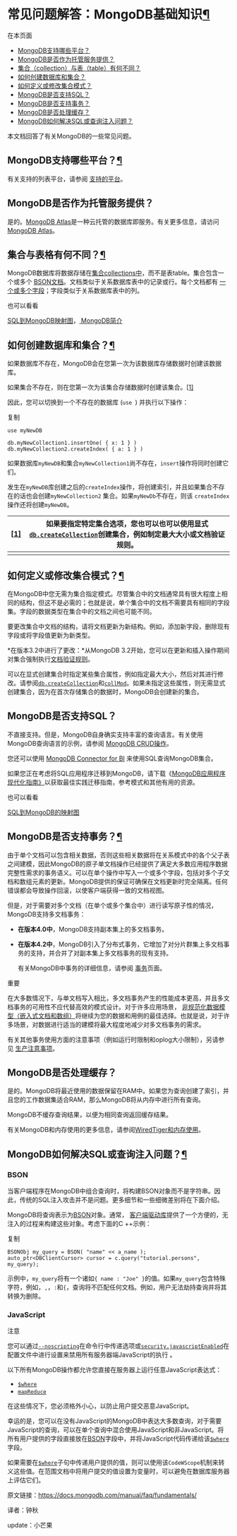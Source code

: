 # 常见问题解答：MongoDB基础知识[¶](https://docs.mongodb.com/manual/faq/fundamentals/#faq-mongodb-fundamentals)


在本页面

- [MongoDB支持哪些平台？](https://docs.mongodb.com/manual/faq/fundamentals/#what-platforms-does-mongodb-support)
- [MongoDB是否作为托管服务提供？](https://docs.mongodb.com/manual/faq/fundamentals/#is-mongodb-offered-as-a-hosted-service)
- [集合（collection）与表（table）有何不同？](https://docs.mongodb.com/manual/faq/fundamentals/#how-does-a-collection-differ-from-a-table)
- [如何创建数据库和集合？](https://docs.mongodb.com/manual/faq/fundamentals/#how-do-i-create-a-database-and-a-collection)
- [如何定义或修改集合模式？](https://docs.mongodb.com/manual/faq/fundamentals/#how-do-i-define-or-alter-the-collection-schema)
- [MongoDB是否支持SQL？](https://docs.mongodb.com/manual/faq/fundamentals/#does-mongodb-support-sql)
- [MongoDB是否支持事务？](https://docs.mongodb.com/manual/faq/fundamentals/#does-mongodb-support-transactions)
- [MongoDB是否处理缓存？](https://docs.mongodb.com/manual/faq/fundamentals/#does-mongodb-handle-caching)
- [MongoDB如何解决SQL或查询注入问题？](https://docs.mongodb.com/manual/faq/fundamentals/#how-does-mongodb-address-sql-or-query-injection)


本文档回答了有关MongoDB的一些常见问题。



## MongoDB支持哪些平台？[¶](https://docs.mongodb.com/manual/faq/fundamentals/#what-platforms-does-mongodb-support)


有关支持的列表平台，请参阅 [支持的平台](https://docs.mongodb.com/manual/administration/production-notes/#prod-notes-supported-platforms)。



## MongoDB是否作为托管服务提供？


是的。[MongoDB Atlas](https://www.mongodb.com/cloud/atlas?tck=docs_server)是一种云托管的数据库即服务。有关更多信息，请访问[MongoDB Atlas](https://www.mongodb.com/cloud/atlas?tck=docs_server)。



## 集合与表格有何不同？[¶](https://docs.mongodb.com/manual/faq/fundamentals/#how-does-a-collection-differ-from-a-table)


MongoDB数据库将数据存储在[集合collections中](https://docs.mongodb.com/manual/reference/glossary/#term-collection)，而不是表table。集合包含一个或多个 [BSON文档](https://docs.mongodb.com/manual/core/document/#bson-document-format)。文档类似于关系数据库表中的记录或行。每个文档都有 [一个或多个字段](https://docs.mongodb.com/manual/core/document/#document-structure)；字段类似于关系数据库表中的列。



也可以看看

[SQL到MongoDB映射图](https://docs.mongodb.com/manual/reference/sql-comparison/)，[ MongoDB简介](https://docs.mongodb.com/manual/introduction/)



## 如何创建数据库和集合？[¶](https://docs.mongodb.com/manual/faq/fundamentals/#how-do-i-create-a-database-and-a-collection)


如果数据库不存在，MongoDB会在您第一次为该数据库存储数据时创建该数据库。


如果集合不存在，则在您第一次为该集合存储数据时创建该集合。[[1\]](https://docs.mongodb.com/manual/faq/fundamentals/#explicit-creation)


因此，您可以切换到一个不存在的数据库 (`use `) 并执行以下操作：

复制

```
use myNewDB

db.myNewCollection1.insertOne( { x: 1 } )
db.myNewCollection2.createIndex( { a: 1 } )
```


如果数据库`myNewDB`和集合`myNewCollection1`尚不存在，`insert`操作将同时创建它们。


发生在`myNewDB`库创建之后的`createIndex`操作，将创建索引，并且如果集合不存在的话也会创建`myNewCollection2` 集合。如果`myNewDb`不存在，则该 `createIndex`操作还将创建`myNewDB`。


| [[1\]](https://docs.mongodb.com/manual/faq/fundamentals/#id2) | 如果要指定特定集合选项，您也可以也可以使用显式[`db.createCollection`](https://docs.mongodb.com/manual/reference/method/db.createCollection/#db.createCollection)创建集合，例如制定最大大小或文档验证规则。 |
| ------------------------------------------------------------ | ------------------------------------------------------------ |
|                                                              |                                                              |




## 如何定义或修改集合模式？[¶](https://docs.mongodb.com/manual/faq/fundamentals/#how-do-i-define-or-alter-the-collection-schema)


在MongoDB中您无需为集合指定模式。尽管集合中的文档通常具有很大程度上相同的结构，但这不是必需的；也就是说，单个集合中的文档不需要具有相同的字段集。字段的数据类型在集合中的文档之间也可能不同。


要更改集合中文档的结构，请将文档更新为新结构。例如，添加新字段，删除现有字段或将字段值更新为新类型。


*在版本3.2中进行了更改：*从MongoDB 3.2开始，您可以在更新和插入操作期间对集合强制执行[文档验证规则](https://docs.mongodb.com/manual/core/schema-validation/)。


可以在显式创建集合时指定某些集合属性，例如指定最大大小，然后对其进行修改。请参阅[`db.createCollection`](https://docs.mongodb.com/manual/reference/method/db.createCollection/#db.createCollection)和[`collMod`](https://docs.mongodb.com/manual/reference/command/collMod/#dbcmd.collMod)。如果未指定这些属性，则无需显式创建集合，因为在首次存储集合的数据时，MongoDB会创建新的集合。



## MongoDB是否支持SQL？



不直接支持。但是，MongoDB自身确实支持丰富的查询语言。有关使用MongoDB查询语言的示例，请参阅 [MongoDB CRUD操作](https://docs.mongodb.com/manual/crud/)。


您还可以使用 [MongoDB Connector for BI](https://www.mongodb.com/products/bi-connector) 来使用SQL查询MongoDB集合。


如果您正在考虑将SQL应用程序迁移到MongoDB，请下载《[MongoDB应用程序现代化指南》](https://www.mongodb.com/modernize?tck=docs_server)以获取最佳实践迁移指南，参考模式和其他有用的资源。


也可以看看

[SQL到MongoDB的映射图](https://docs.mongodb.com/manual/reference/sql-comparison/)



## MongoDB是否支持事务？[¶](https://docs.mongodb.com/manual/faq/fundamentals/#does-mongodb-support-transactions)


由于单个文档可以包含相关数据，否则这些相关数据将在关系模式中的各个父子表之间建模，因此MongoDB的原子单文档操作已经提供了满足大多数应用程序数据完整性需求的事务语义。可以在单个操作中写入一个或多个字段，包括对多个子文档和数组元素的更新。MongoDB提供的保证可确保在文档更新时完全隔离。任何错误都会导致操作回滚，以使客户端获得一致的文档视图。


但是，对于需要对多个文档（在单个或多个集合中）进行读写原子性的情况，MongoDB支持多文档事务：


- **在版本4.0中**，MongoDB支持副本集上的多文档事务。

- **在版本4.2中**，MongoDB引入了分布式事务，它增加了对分片群集上多文档事务的支持，并合并了对副本集上多文档事务的现有支持。

  有关MongoDB中事务的详细信息，请参阅 [事务](https://docs.mongodb.com/manual/core/transactions/)页面。


重要

在大多数情况下，与单文档写入相比，多文档事务产生的性能成本更高，并且多文档事务的可用性不应代替高效的模式设计。对于许多应用场景， [非规范化数据模型（嵌入式文档和数组）](https://docs.mongodb.com/manual/core/data-model-design/#data-modeling-embedding)将继续为您的数据和用例的最佳选择。也就是说，对于许多场景，对数据进行适当的建模将最大程度地减少对多文档事务的需求。


有关其他事务使用方面的注意事项（例如运行时限制和oplog大小限制），另请参见 [生产注意事项](https://docs.mongodb.com/manual/core/transactions-production-consideration/)。


## MongoDB是否处理缓存？


是的。MongoDB将最近使用的数据保留在RAM中。如果您为查询创建了索引，并且您的工作数据集适合RAM，那么MongoDB将从内存中进行所有查询。

MongoDB不缓存查询结果，以便为相同查询返回缓存结果。

有关MongoDB和内存使用的更多信息，请参阅[WiredTiger和内存使用](https://docs.mongodb.com/manual/core/wiredtiger/#wiredtiger-ram)。


## MongoDB如何解决SQL或查询注入问题？[¶](https://docs.mongodb.com/manual/faq/fundamentals/#how-does-mongodb-address-sql-or-query-injection)

### BSON

当客户端程序在MongoDB中组合查询时，将构建BSON对象而不是字符串。因此，传统的SQL注入攻击并不是问题。更多细节和一些细微差别将在下面介绍。

MongoDB将查询表示为[BSON](https://docs.mongodb.com/manual/reference/glossary/#term-bson)对象。通常， [客户端驱动库](https://docs.mongodb.com/ecosystem/drivers)提供了一个方便的，无注入的过程来构建这些对象。考虑下面的C ++示例：

复制

```
BSONObj my_query = BSON( "name" << a_name );
auto_ptr<DBClientCursor> cursor = c.query("tutorial.persons", my_query);
```

示例中，`my_query`将有一个诸如`{ name : "Joe" }`的值。如果`my_query`包含特殊字符，例如，`,`，`:`和`{`，查询将不匹配任何文档。例如，用户无法劫持查询并将其转换为删除。


### JavaScript

注意

您可以通过[`--noscripting`](https://docs.mongodb.com/manual/reference/program/mongod/#cmdoption-mongod-noscripting)在命令行中传递选项或[`security.javascriptEnabled`](https://docs.mongodb.com/manual/reference/configuration-options/#security.javascriptEnabled)在配置文件中进行设置来禁用所有服务器端JavaScript的执行 。


以下所有MongoDB操作都允许您直接在服务器上运行任意JavaScript表达式：

- [`$where`](https://docs.mongodb.com/manual/reference/operator/query/where/#op._S_where)
- [`mapReduce`](https://docs.mongodb.com/manual/reference/command/mapReduce/#dbcmd.mapReduce)


在这些情况下，您必须格外小心，以防止用户提交恶意JavaScript。

幸运的是，您可以在没有JavaScript的MongoDB中表达大多数查询，对于需要JavaScript的查询，可以在单个查询中混合使用JavaScript和非JavaScript。将所有用户提供的字段直接放在[BSON](https://docs.mongodb.com/manual/reference/glossary/#term-bson)字段中，并将JavaScript代码传递给该[`$where`](https://docs.mongodb.com/manual/reference/operator/query/where/#op._S_where)字段。

如果需要在[`$where`](https://docs.mongodb.com/manual/reference/operator/query/where/#op._S_where)子句中传递用户提供的值，则可以使用该`CodeWScope`机制来转义这些值。在范围文档中将用户提交的值设置为变量时，可以避免在数据库服务器上评估它们。



原文链接：https://docs.mongodb.com/manual/faq/fundamentals/

译者：钟秋

update：小芒果


